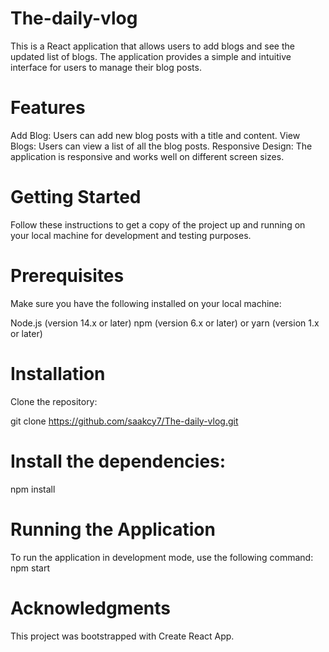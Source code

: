 # The-daily-vlog

This is a React application that allows users to add blogs and see the updated list of blogs. The application provides a simple and intuitive interface for users to manage their blog posts.

# Features

Add Blog: Users can add new blog posts with a title and content.
View Blogs: Users can view a list of all the blog posts.
Responsive Design: The application is responsive and works well on different screen sizes.

# Getting Started
Follow these instructions to get a copy of the project up and running on your local machine for development and testing purposes.

# Prerequisites
Make sure you have the following installed on your local machine:

Node.js (version 14.x or later)
npm (version 6.x or later) or yarn (version 1.x or later)

# Installation
Clone the repository:

git clone https://github.com/saakcy7/The-daily-vlog.git

# Install the dependencies:

npm install

# Running the Application

To run the application in development mode, use the following command:
npm start

# Acknowledgments

This project was bootstrapped with Create React App.

